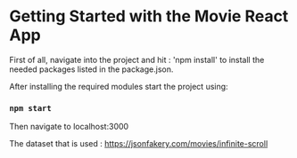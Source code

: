 # Getting Started with the Movie React App
First of all, navigate into the project and hit : 'npm install' to install the needed packages listed in the package.json.

After installing the required modules start the project using:
### `npm start`
Then navigate to localhost:3000


The dataset that is used : https://jsonfakery.com/movies/infinite-scroll
